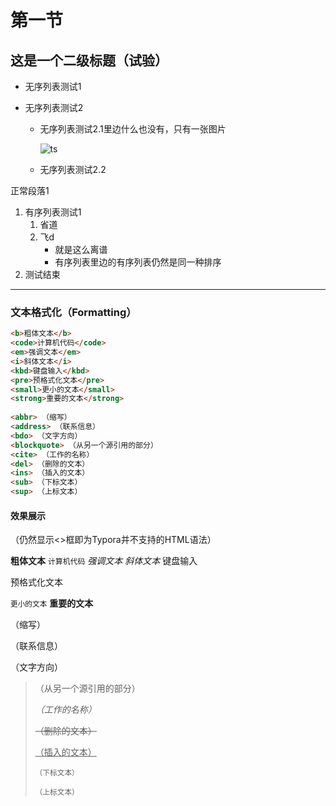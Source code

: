 # 第一节

## 这是一个二级标题（试验）

* 无序列表测试1

* 无序列表测试2

  * 无序列表测试2.1里边什么也没有，只有一张图片

    ![ts](https://github.com/privateryan7/privateryan7.github.io/tree/5beb23925017acf6865ff44eb2670d0cea97e009/ANI.png)

  * 无序列表测试2.2

正常段落1

1. 有序列表测试1
   1. 省道
   2. 飞d
      - 就是这么离谱
      - 有序列表里边的有序列表仍然是同一种排序
2. 测试结束

***

<h3> 文本格式化（Formatting）</h3>



~~~HTML
<b>粗体文本</b>
<code>计算机代码</code>
<em>强调文本</em>
<i>斜体文本</i>
<kbd>键盘输入</kbd> 
<pre>预格式化文本</pre>
<small>更小的文本</small>
<strong>重要的文本</strong>
 
<abbr> （缩写）
<address> （联系信息）
<bdo> （文字方向）
<blockquote> （从另一个源引用的部分）
<cite> （工作的名称）
<del> （删除的文本）
<ins> （插入的文本）
<sub> （下标文本）
<sup> （上标文本）
~~~

<h4>效果展示</h4>

（仍然显示<>框即为Typora并不支持的HTML语法）

<b>粗体文本</b>
<code>计算机代码</code>
<em>强调文本</em>
<i>斜体文本</i>
<kbd>键盘输入</kbd> 

<pre>预格式化文本</pre>
<small>更小的文本</small>
<strong>重要的文本</strong>



<abbr> （缩写）

<adress> （联系信息）

<bdo> （文字方向）

<blockquote> （从另一个源引用的部分）

<cite> （工作的名称）

<del> （删除的文本）

<ins> （插入的文本）

<sub> （下标文本）

<sup> （上标文本）



